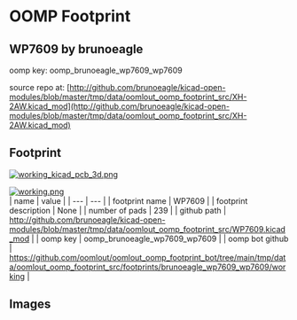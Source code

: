 # OOMP Footprint  
## WP7609  by brunoeagle  
  
oomp key: oomp_brunoeagle_wp7609_wp7609  
  
source repo at: [http://github.com/brunoeagle/kicad-open-modules/blob/master/tmp/data/oomlout_oomp_footprint_src/XH-2AW.kicad_mod](http://github.com/brunoeagle/kicad-open-modules/blob/master/tmp/data/oomlout_oomp_footprint_src/XH-2AW.kicad_mod)  
## Footprint  
  
[![working_kicad_pcb_3d.png](working_kicad_pcb_3d_600.png)](working_kicad_pcb_3d.png)  
  
[![working.png](working_600.png)](working.png)  
| name | value | 
| --- | --- | 
| footprint name | WP7609 | 
| footprint description | None | 
| number of pads | 239 | 
| github path | http://github.com/brunoeagle/kicad-open-modules/blob/master/tmp/data/oomlout_oomp_footprint_src/WP7609.kicad_mod | 
| oomp key | oomp_brunoeagle_wp7609_wp7609 | 
| oomp bot github | https://github.com/oomlout/oomlout_oomp_footprint_bot/tree/main/tmp/data/oomlout_oomp_footprint_src/footprints/brunoeagle_wp7609_wp7609/working | 
## Images  

